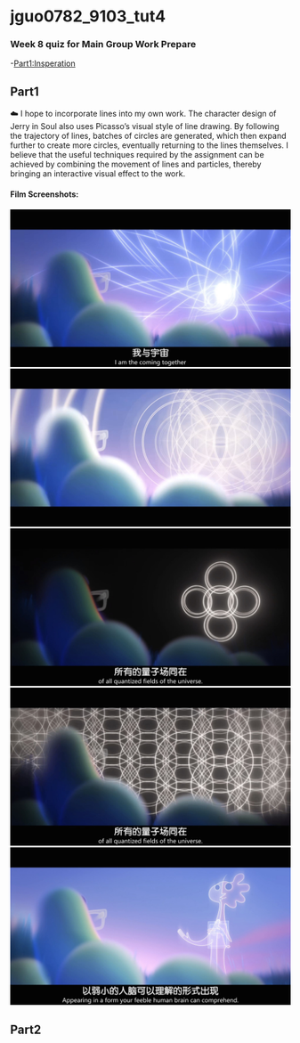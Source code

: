# jguo0782_9103_tut4
### Week 8 quiz for Main Group Work Prepare
-[Part1:Insperation](#part1)
## Part1 
:cloud:
 I hope to incorporate lines into my own work. 
 The character design of Jerry in Soul also uses Picasso’s visual style of line drawing. By following the trajectory of lines, batches of circles are generated, which then expand further to create more circles, eventually returning to the lines themselves. 
 I believe that the useful techniques required by the assignment can be achieved by combining the movement of lines and particles, thereby bringing an interactive visual effect to the work.
 #### Film Screenshots: 
![Image_of_film_Soul_1](readmeImages/Soul_1.jpg)
![Image_of_film_Soul_2](readmeImages/Soul_2.jpg)
![Image_of_film_Soul_3](readmeImages/Soul_3.jpg)
![Image_of_film_Soul_4](readmeImages/Soul_4.jpg)
![Image_of_film_Soul_5](readmeImages/Soul_5.jpg)
## Part2


